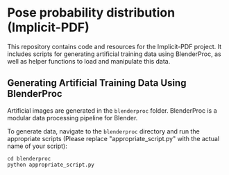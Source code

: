 # Pose probability distribution (Implicit-PDF)

This repository contains code and resources for the Implicit-PDF project. It includes scripts for generating artificial training data using BlenderProc, as well as helper functions to load and manipulate this data.

## Generating Artificial Training Data Using BlenderProc

Artificial images are generated in the `blenderproc` folder. BlenderProc is a modular data processing pipeline for Blender.

To generate data, navigate to the `blenderproc` directory and run the appropriate scripts (Please replace "appropriate_script.py" with the actual name of your script):

```shell
cd blenderproc
python appropriate_script.py
